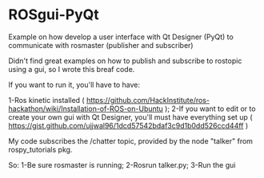 # ROSgui-PyQt
Example on how develop a user interface with Qt Designer (PyQt) to communicate with rosmaster (publisher and subscriber)

Didn't find great examples on how to publish and subscribe to rostopic using a gui, so I wrote this breaf code.

If you want to run it, you'll have to have:

1-Ros kinetic installed ( https://github.com/HackInstitute/ros-hackathon/wiki/Installation-of-ROS-on-Ubuntu );
2-If you want to edit or to create your own gui with Qt Designer, you'll must have everything set up ( https://gist.github.com/ujjwal96/1dcd57542bdaf3c9d1b0dd526ccd44ff )

My code subscribes the /chatter topic, provided by the node "talker" from rospy_tutorials pkg.

So:
1-Be sure rosmaster is running;
2-Rosrun talker.py;
3-Run the gui
